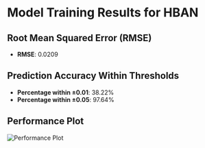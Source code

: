 # Model Training Results for HBAN

## Root Mean Squared Error (RMSE)
- **RMSE**: 0.0209

## Prediction Accuracy Within Thresholds
- **Percentage within ±0.01**: 38.22%
- **Percentage within ±0.05**: 97.64%

## Performance Plot
![Performance Plot](../imgs/HBAN.png)

